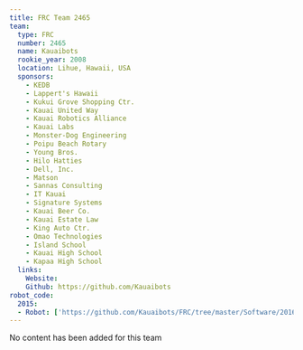 ```yaml
---
title: FRC Team 2465
team:
  type: FRC
  number: 2465
  name: Kauaibots
  rookie_year: 2008
  location: Lihue, Hawaii, USA
  sponsors:
    - KEDB
    - Lappert's Hawaii
    - Kukui Grove Shopping Ctr.
    - Kauai United Way
    - Kauai Robotics Alliance
    - Kauai Labs
    - Monster-Dog Engineering
    - Poipu Beach Rotary
    - Young Bros.
    - Hilo Hatties
    - Dell, Inc.
    - Matson
    - Sannas Consulting
    - IT Kauai
    - Signature Systems
    - Kauai Beer Co.
    - Kauai Estate Law
    - King Auto Ctr.
    - Omao Technologies
    - Island School
    - Kauai High School
    - Kapaa High School
  links:
    Website:
    Github: https://github.com/Kauaibots
robot_code:
  2015:
  - Robot: ['https://github.com/Kauaibots/FRC/tree/master/Software/2016/DriveMule2016']
---
```

No content has been added for this team